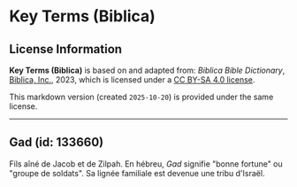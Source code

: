 # Key Terms (Biblica)

## License Information

**Key Terms (Biblica)** is based on and adapted from: _Biblica Bible Dictionary_, [Biblica, Inc.](https://www.biblica.com/), 2023, which is licensed under a [CC BY-SA 4.0 license](https://creativecommons.org/licenses/by-sa/4.0/legalcode.en).

This markdown version (created `2025-10-20`) is provided under the same license.



--------------------------------

## Gad (id: 133660)

Fils aîné de Jacob et de Zilpah. En hébreu, *Gad* signifie "bonne fortune" ou "groupe de soldats". Sa lignée familiale est devenue une tribu d'Israël.


